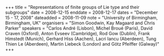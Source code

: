 +++
title = "Representations of finite groups of Lie type and their subgroups"
date = 2008-12-15
enddate = 2008-12-17
dates = "December 15 - 17, 2008"
dateadded = 2008-11-09
note = "University of Birmingham,  Birmingham, UK"
organisers = "Simon Goodwin, Kay Magaard and Chris Parker"
speakers = "Carlos André (Lisbon), Michel Broué (Paris), David Craven 
(Oxford), Anton Evseev (Cambridge), Rod Gow (Dublin), Frank Himstedt 
(Munich), Gerhard Hiss (Aachen), Lacri Iancu (Aberdeen), Tung Thien Le 
(Aberdeen), Martin Liebeck (London) and Götz Pfeiffer (Galway)"
+++
